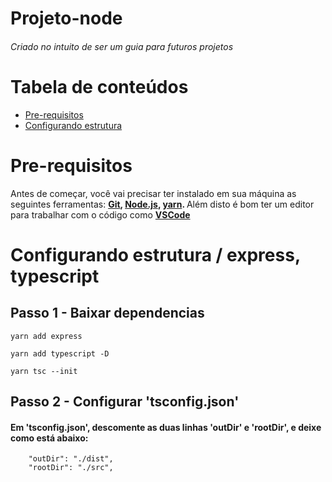 # Projeto-node
###### Criado no intuito de ser um guia para futuros projetos


Tabela de conteúdos
====================
<!--ts-->
   * [Pre-requisitos](#ancora1)
   * [Configurando estrutura](#ancora2)
   
<!--te-->

<a id="ancora1"></a>
# Pre-requisitos

Antes de começar, você vai precisar ter instalado em sua máquina as seguintes ferramentas:
<b> [Git](https://git-scm.com), [Node.js](https://nodejs.org/en/), [yarn](https://classic.yarnpkg.com/en/docs/install/#windows-stable). </b>
Além disto é bom ter um editor para trabalhar com o código como <b>[VSCode](https://code.visualstudio.com/)</b>


<a id="ancora2"></a>
# Configurando estrutura / express, typescript

## Passo 1 - Baixar dependencias

```
yarn add express
```
```
yarn add typescript -D
```
```
yarn tsc --init
```

## Passo 2 - Configurar 'tsconfig.json'

#### Em 'tsconfig.json', descomente as duas linhas 'outDir' e 'rootDir', e deixe como está abaixo:

```
    "outDir": "./dist",
    "rootDir": "./src",    
```
